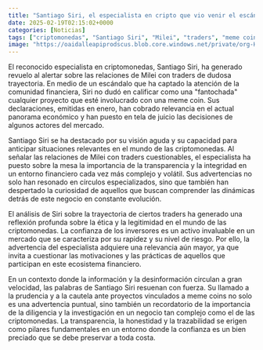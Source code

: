 ```yaml
---
title: "Santiago Siri, el especialista en cripto que vio venir el escándalo - “Un proyecto con una meme coin es una fantochada”"
date: 2025-02-19T02:15:02+0000
categories: [Noticias]
tags: ["criptomonedas", "Santiago Siri", "Milei", "traders", "meme coin", "transparencia", "confianza."]
image: "https://oaidalleapiprodscus.blob.core.windows.net/private/org-HKmKxpuNw3Y88lm4EBrIPq0n/user-ZwiCXOggLL8ZNNKE2g7rXFmV/img-db4BNJJ5znR82U463COQqCDa.png?st=2025-02-19T01%3A15%3A02Z&se=2025-02-19T03%3A15%3A02Z&sp=r&sv=2024-08-04&sr=b&rscd=inline&rsct=image/png&skoid=d505667d-d6c1-4a0a-bac7-5c84a87759f8&sktid=a48cca56-e6da-484e-a814-9c849652bcb3&skt=2025-02-19T00%3A26%3A06Z&ske=2025-02-20T00%3A26%3A06Z&sks=b&skv=2024-08-04&sig=7lCwYRhmJb2r8wcwhCEog5hO/s5T6P2LGhSrF%2BXp1Ng%3D"
---
```


El reconocido especialista en criptomonedas, Santiago Siri, ha generado revuelo al alertar sobre las relaciones de Milei con traders de dudosa trayectoria. En medio de un escándalo que ha captado la atención de la comunidad financiera, Siri no dudó en calificar como una "fantochada" cualquier proyecto que esté involucrado con una meme coin. Sus declaraciones, emitidas en enero, han cobrado relevancia en el actual panorama económico y han puesto en tela de juicio las decisiones de algunos actores del mercado.

Santiago Siri se ha destacado por su visión aguda y su capacidad para anticipar situaciones relevantes en el mundo de las criptomonedas. Al señalar las relaciones de Milei con traders cuestionables, el especialista ha puesto sobre la mesa la importancia de la transparencia y la integridad en un entorno financiero cada vez más complejo y volátil. Sus advertencias no solo han resonado en círculos especializados, sino que también han despertado la curiosidad de aquellos que buscan comprender las dinámicas detrás de este negocio en constante evolución.

El análisis de Siri sobre la trayectoria de ciertos traders ha generado una reflexión profunda sobre la ética y la legitimidad en el mundo de las criptomonedas. La confianza de los inversores es un activo invaluable en un mercado que se caracteriza por su rapidez y su nivel de riesgo. Por ello, la advertencia del especialista adquiere una relevancia aún mayor, ya que invita a cuestionar las motivaciones y las prácticas de aquellos que participan en este ecosistema financiero.

En un contexto donde la información y la desinformación circulan a gran velocidad, las palabras de Santiago Siri resuenan con fuerza. Su llamado a la prudencia y a la cautela ante proyectos vinculados a meme coins no solo es una advertencia puntual, sino también un recordatorio de la importancia de la diligencia y la investigación en un negocio tan complejo como el de las criptomonedas. La transparencia, la honestidad y la trazabilidad se erigen como pilares fundamentales en un entorno donde la confianza es un bien preciado que se debe preservar a toda costa.
    